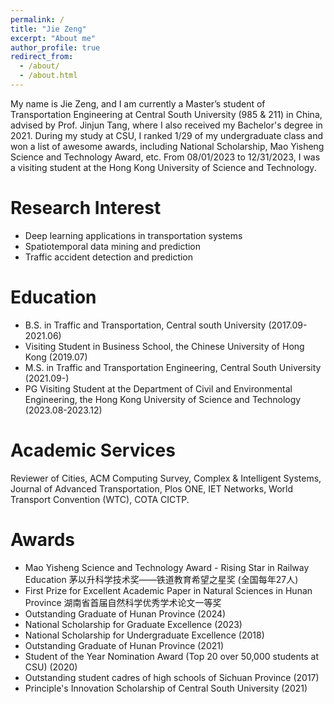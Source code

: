 ```yaml
---
permalink: /
title: "Jie Zeng"
excerpt: "About me"
author_profile: true
redirect_from: 
  - /about/
  - /about.html
---
```

My name is Jie Zeng, and I am currently a Master’s student of Transportation Engineering at Central South University (985 & 211) in China, advised by Prof. Jinjun Tang, where I also received my Bachelor's degree in 2021. During my study at CSU, I ranked 1/29 of my undergraduate class and won a list of awesome awards, including National Scholarship, Mao Yisheng Science and Technology Award, etc. From 08/01/2023 to 12/31/2023, I was a visiting student at the Hong Kong University of Science and Technology.

# Research Interest

* Deep learning applications in transportation systems
* Spatiotemporal data mining and prediction
* Traffic accident detection and prediction

Education
=========

* B.S. in Traffic and Transportation, Central south University (2017.09-2021.06)
* Visiting Student in Business School, the Chinese University of Hong Kong (2019.07)
* M.S. in Traffic and Transportation Engineering, Central South University (2021.09-)
* PG Visiting Student at the Department of Civil and Environmental Engineering, the Hong Kong University of Science and Technology (2023.08-2023.12)

Academic Services
=================

Reviewer of Cities, ACM Computing Survey, Complex & Intelligent Systems, Journal of Advanced Transportation, Plos ONE, IET Networks, World Transport Convention (WTC), COTA CICTP.

# Awards

- Mao Yisheng Science and Technology Award - Rising Star in Railway Education 茅以升科学技术奖——铁道教育希望之星奖 (全国每年27人)
- First Prize for Excellent Academic Paper in Natural Sciences in Hunan Province 湖南省首届自然科学优秀学术论文一等奖
- Outstanding Graduate of Hunan Province (2024)
- National Scholarship for Graduate Excellence (2023)
- National Scholarship for Undergraduate Excellence (2018)
- Outstanding Graduate of Hunan Province (2021)
- Student of the Year Nomination Award (Top 20 over 50,000 students at CSU) (2020)
- Outstanding student cadres of high schools of Sichuan Province (2017)
- Principle's Innovation Scholarship of Central South University (2021)
